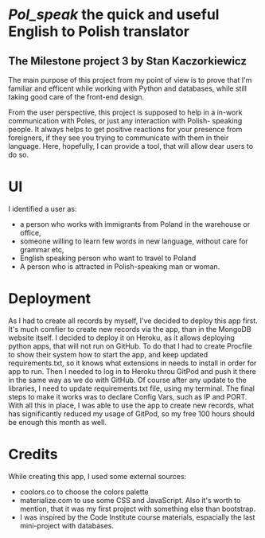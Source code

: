 # *Pol_speak* the quick and useful English to Polish translator
## The Milestone project 3 by Stan Kaczorkiewicz

The main purpose of this project from my point of view is to prove that I'm familiar and efficent while working with Python and databases, while still taking good care of the front-end design.

From the user perspective, this project is supposed to help in a in-work communication with Poles, or just any interaction with Polish- speaking people. It always helps to get positive reactions for your presence from foreigners, 
if they see you trying to communicate with them in their language.
Here, hopefully, I can provide a tool, that will allow dear users to do so.

# UI 
I identified a user as:
- a person who works with immigrants from Poland in the warehouse or office,
- someone willing to learn few words in new language, without care for grammar etc,
- English speaking person who want to travel to Poland
- A person who is attracted in Polish-speaking man or woman.

# Deployment

As I had to create all records by myself, I've decided to deploy this app first. It's much comfier to create new records via the app, than in the MongoDB website itself.
I decided to deploy it on Heroku, as it allows deploying python apps, that will not run on GitHub.
To do that I had to create Procfile to show their system how to start the app, and keep updated requirements.txt, so it knows what extensions in needs to install in order for app to run.
Then I needed to log in to Heroku throu GitPod and push it there in the same way as we do with GitHub.
Of course after any update to the libraries, I need to update requirements.txt file, using my terminal.
The final steps to make it works was to declare Config Vars, such as IP and PORT.
With all this in place, I was able to use the app to create new records, what has significantly reduced my usage of GitPod, so my free 100 hours should be enough this month as well.


# Credits

While creating this app, I used some external sources:
- coolors.co to choose the colors palette
- materialize.com to use some CSS and JavaScript. Also it's worth to mention, that it was my first project with     something else than bootstrap. 
- I was inspired by the Code Institute course materials, espacially the last mini-project with databases.
